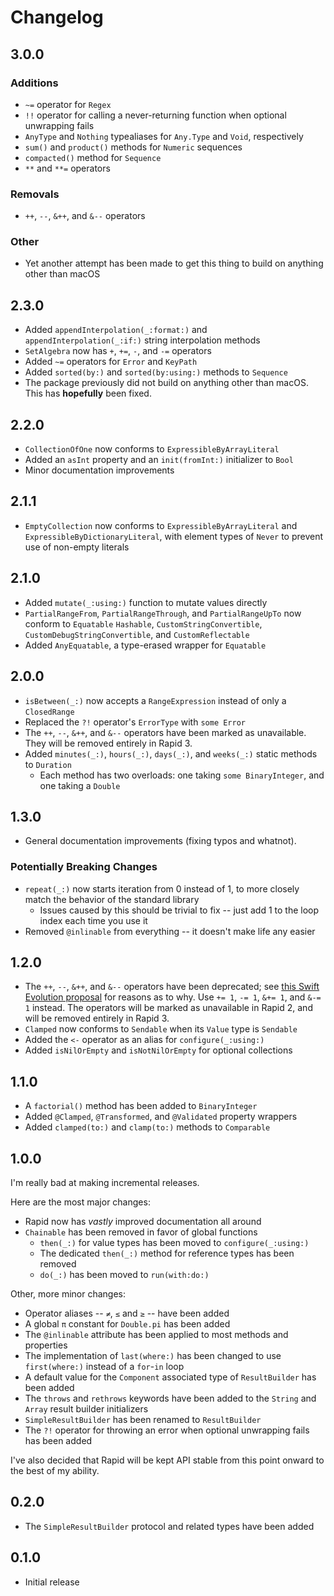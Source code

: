 # Changelog

## 3.0.0

### Additions

 - `~=` operator for `Regex`
 - `!!` operator for calling a never-returning function when optional unwrapping fails
 - `AnyType` and `Nothing` typealiases for `Any.Type` and `Void`, respectively
 - `sum()` and `product()` methods for `Numeric` sequences
 - `compacted()` method for `Sequence`
 - `**` and `**=` operators
 
### Removals

 - `++`, `--`, `&++`, and `&--` operators
 
### Other

 - Yet another attempt has been made to get this thing to build on anything other than macOS

## 2.3.0

 - Added `appendInterpolation(_:format:)` and `appendInterpolation(_:if:)` string interpolation methods
 - `SetAlgebra` now has `+`, `+=`, `-`, and `-=` operators
 - Added `~=` operators for `Error` and `KeyPath`
 - Added `sorted(by:)` and `sorted(by:using:)` methods to `Sequence`
 - The package previously did not build on anything other than macOS. This has **hopefully** been fixed.

## 2.2.0

 - `CollectionOfOne` now conforms to `ExpressibleByArrayLiteral`
 - Added an `asInt` property and an `init(fromInt:)` initializer to `Bool`
 - Minor documentation improvements

## 2.1.1

 - `EmptyCollection` now conforms to `ExpressibleByArrayLiteral` and `ExpressibleByDictionaryLiteral`, with element types of `Never` to prevent use of non-empty literals

## 2.1.0

 - Added `mutate(_:using:)` function to mutate values directly
 - `PartialRangeFrom`, `PartialRangeThrough`, and `PartialRangeUpTo` now conform to `Equatable` `Hashable`, `CustomStringConvertible`, `CustomDebugStringConvertible`, and `CustomReflectable`
 - Added `AnyEquatable`, a type-erased wrapper for `Equatable`

## 2.0.0

 - `isBetween(_:)` now accepts a `RangeExpression` instead of only a `ClosedRange`
 - Replaced the `?!` operator's `ErrorType` with `some Error`
 - The `++`, `--`, `&++`, and `&--` operators have been marked as unavailable. They will be removed entirely in Rapid 3.
 - Added `minutes(_:)`, `hours(_:)`, `days(_:)`, and `weeks(_:)` static methods to `Duration` 
   - Each method has two overloads: one taking `some BinaryInteger`, and one taking a `Double`

## 1.3.0

 - General documentation improvements (fixing typos and whatnot).

### Potentially Breaking Changes

 - `repeat(_:)` now starts iteration from 0 instead of 1, to more closely match the behavior of the standard library
   - Issues caused by this should be trivial to fix -- just add 1 to the loop index each time you use it
 - Removed `@inlinable` from everything -- it doesn't make life any easier

## 1.2.0

 - The `++`, `--`, `&++`, and `&--` operators have been deprecated; see [this Swift Evolution proposal](https://github.com/apple/swift-evolution/blob/main/proposals/0004-remove-pre-post-inc-decrement.md) for reasons as to why. Use `+= 1`, `-= 1`, `&+= 1`, and `&-= 1` instead. The operators will be marked as unavailable in Rapid 2, and will be removed entirely in Rapid 3.
 - `Clamped` now conforms to `Sendable` when its `Value` type is `Sendable`
 - Added the `<-` operator as an alias for `configure(_:using:)`
 - Added `isNilOrEmpty` and `isNotNilOrEmpty` for optional collections

## 1.1.0

 - A `factorial()` method has been added to `BinaryInteger`
 - Added `@Clamped`, `@Transformed`, and `@Validated` property wrappers
 - Added `clamped(to:)` and `clamp(to:)` methods to `Comparable`

## 1.0.0

I'm really bad at making incremental releases.

Here are the most major changes:
 
 - Rapid now has *vastly* improved documentation all around
 - `Chainable` has been removed in favor of global functions
   - `then(_:)` for value types has been moved to `configure(_:using:)`
   - The dedicated `then(_:)` method for reference types has been removed
   - `do(_:)` has been moved to `run(with:do:)`

Other, more minor changes:

 - Operator aliases -- `≠`, `≤` and `≥` -- have been added
 - A global `π` constant for `Double.pi` has been added
 - The `@inlinable` attribute has been applied to most methods and properties
 - The implementation of `last(where:)` has been changed to use `first(where:)` instead of a `for`-`in` loop
 - A default value for the `Component` associated type of `ResultBuilder` has been added
 - The `throws` and `rethrows` keywords have been added to the `String` and `Array` result builder initializers
 - `SimpleResultBuilder` has been renamed to `ResultBuilder`
 - The `?!` operator for throwing an error when optional unwrapping fails has been added
 
I've also decided that Rapid will be kept API stable from this point onward to the best of my ability.

## 0.2.0

 - The `SimpleResultBuilder` protocol and related types have been added

## 0.1.0

 - Initial release
